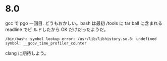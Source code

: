 # 8.0

gcc で pgo 一回目. どうもおかしい。bash は最初 /tools に tar ball に含まれる readline でビ
ルドしたから OK だけだったようだ。

```
/bin/bash: symbol lookup error: /usr/lib/libhistory.so.8: undefined symbol: __gcov_time_profiler_counter
```

clang に期待しよう。

<!-- vim: set tw=90 filetype=markdown : -->
